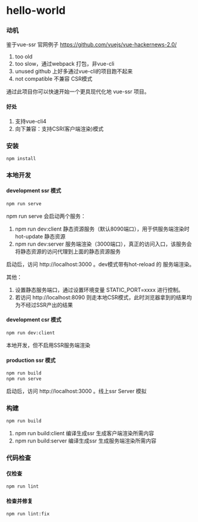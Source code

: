 # hello-world

### 动机
鉴于vue-ssr 官网例子 https://github.com/vuejs/vue-hackernews-2.0/ 
1. too old
2. too slow，通过webpack 打包，非vue-cli
3. unused github 上好多通过vue-cli的项目跑不起来
4. not compatible 不兼容 CSR模式

通过此项目你可以快速开始一个更具现代化地 vue-ssr 项目。

#### 好处
1. 支持vue-cli4
2. 向下兼容：支持CSR(客户端渲染)模式


### 安装
```sh
npm install
```

### 本地开发

#### development ssr 模式
```sh
npm run serve
```
npm run serve 会启动两个服务：
1. npm run dev:client 静态资源服务（默认8090端口），用于供服务端渲染时hot-update 静态资源
2. npm run dev:server 服务端渲染（3000端口），真正的访问入口，该服务会将静态资源的访问代理到上面的静态资源服务

启动后，访问 http://localhost:3000 。dev模式带有hot-reload 的 服务端渲染。

其他：
1. 设置静态服务端口，通过设置环境变量 STATIC_PORT=xxxx 进行控制。
2. 若访问 http://localhost:8090 则走本地CSR模式，此时浏览器拿到的结果均为不经过SSR产出的结果

#### development csr 模式
```sh
npm run dev:client
```
本地开发，但不启用SSR服务端渲染

#### production ssr 模式
```sh
npm run build
npm run serve
```
启动后，访问 http://localhost:3000 。线上ssr Server 模拟

### 构建

```sh
npm run build
```
1. npm run build:client 编译生成ssr 生成客户端渲染所需内容
2. npm run build:server 编译生成ssr 生成服务端渲染所需内容

### 代码检查

#### 仅检查

```sh
npm run lint
```

#### 检查并修复

```sh
npm run lint:fix
```
